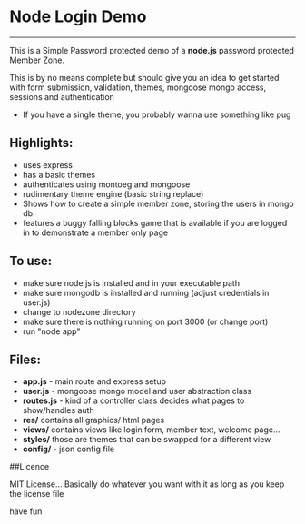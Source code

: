 # Node Login Demo
-----------------
This is a Simple Password protected demo of a **node.js** password protected Member Zone.

This is by no means complete but should give you an idea to get started with form submission, validation, themes, mongoose mongo access, sessions and authentication

- If you have a single theme, you probably wanna use something like pug 

## Highlights:
- uses express
- has a basic themes
- authenticates using montoeg and mongoose
- rudimentary theme engine (basic string replace)
- Shows how to create a simple member zone, storing the users in mongo db. 
- features a buggy falling blocks game that is available if you are logged in to demonstrate a member only page

## To use:
- make sure node.js is installed and in your executable path
- make sure mongodb is installed and running (adjust credentials in user.js)
- change to nodezone directory
- make sure there is nothing running on port 3000 (or change port)
- run "node app"

## Files:
- **app.js** - main route and express setup
- **user.js** - mongoose mongo model and user abstraction class
- **routes.js** - kind of a controller class decides what pages to show/handles auth
- **res/** contains all graphics/ html pages
- **views/** contains views like login form, member text, welcome page...
- **styles/** those are themes that can be swapped for a different view
- **config/** - json config file

##Licence

MIT License... Basically do whatever you want with it as long as you keep the license file

have fun
